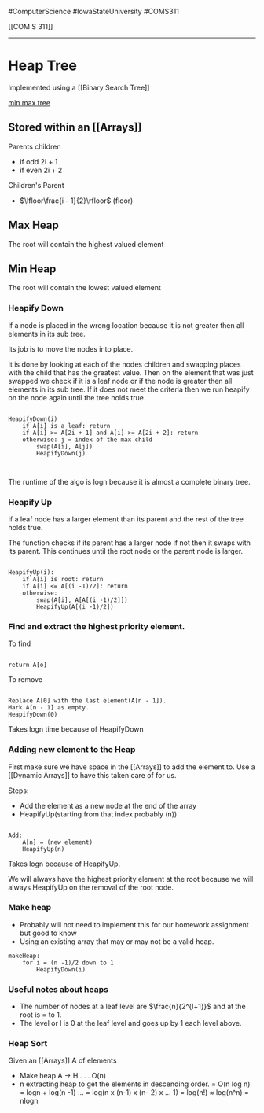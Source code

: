 #ComputerScience  #IowaStateUniversity  #COMS311 


[[COM S 311]] 

---

# Heap Tree

Implemented using a [[Binary Search Tree]]

[min max tree](https://en.wikipedia.org/wiki/Min-max_heap)


## Stored within an [[Arrays]]

Parents children
- if odd 2i + 1
- if even 2i + 2

Children's  Parent
-  $\lfloor\frac{i - 1}{2}\rfloor$ (floor)


## Max Heap

The root will contain the highest valued element



## Min Heap

The root will contain the lowest valued element 



### Heapify Down
 If a node is placed in the wrong location because it is not greater then all elements in its sub tree. 

Its job is to move the nodes into place.

It is done by looking at each of the nodes children and swapping places with the child that has the greatest value. Then on the element that was just swapped we check if it is a leaf node or if the node is greater then all elements in its sub tree. If it does not meet the criteria then we run heapify on the node again until the tree holds true.


```

HeapifyDown(i)
	if A[i] is a leaf: return
	if A[i] >= A[2i + 1] and A[i] >= A[2i + 2]: return
	otherwise: j = index of the max child
		swap(A[i], A[j])
		HeapifyDown(j)
		
	  	

```

The runtime of the algo is logn because it is almost a complete binary tree. 

### Heapify Up

If a leaf node has a larger element than its parent and the rest of the tree holds true. 

The function checks if its parent has a larger node if not then it swaps with its parent. This continues until the root node or the parent node is larger.

```

HeapifyUp(i):
	if A[i] is root: return
	if A[i] <= A[(i -1)/2]: return
	otherwise:
		swap(A[i], A[A[(i -1)/2]])
		HeapifyUp(A[(i -1)/2])

```

### Find and extract the highest priority element.

To find

```

return A[o]

```

To remove

```

Replace A[0] with the last element(A[n - 1]). 
Mark A[n - 1] as empty.
HeapifyDown(0)

```

Takes logn time because of HeapifyDown



### Adding new element to the Heap

First make sure we have space in the [[Arrays]] to add the element to. Use a [[Dynamic Arrays]] to have this taken care of for us.

Steps:
- Add the element as a new node at the end of the array
- HeapifyUp(starting from that index probably (n))

```

Add:
	A[n] = (new element)
	HeapifyUp(n)

```

Takes logn because of HeapifyUp.

We will always have the highest priority element at the root because we will always HeapifyUp on the removal of the root node.

### Make heap
- Probably will not need to implement this for our homework assignment but good to know
- Using an existing array that may or may not be a valid heap.

```
makeHeap:
	for i = (n -1)/2 down to 1
 		HeapifyDown(i)
```


### Useful notes about heaps

- The number of nodes at a leaf level are $\frac{n}{2^{l+1}}$ and at the root is = to 1.
- The level or l is 0 at the leaf level and goes up by 1 each level above.

### Heap Sort

Given an [[Arrays]] A of elements
- Make heap A $\rightarrow$ H  . . . O(n)
-  n extracting heap to get the elements in descending order. 
	= O(n log n)
	= logn + log(n -1) ...
	= log(n x (n-1) x (n- 2) x ... 1)
	= log(n!) $\approx$ log(n^n) = nlogn 